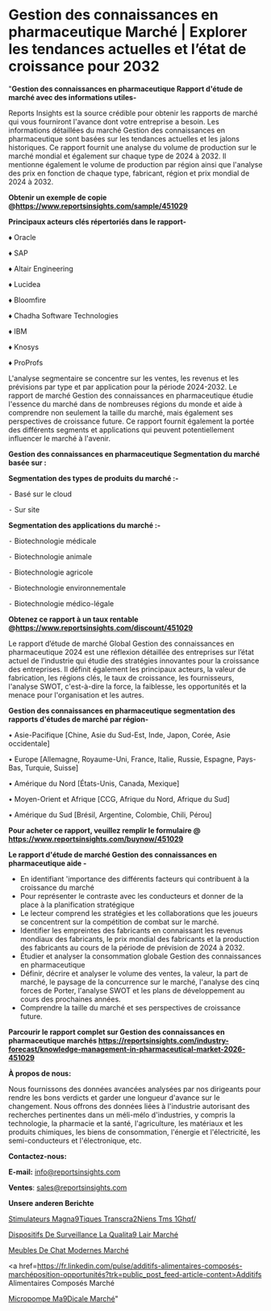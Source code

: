 # Gestion des connaissances en pharmaceutique Marché | Explorer les tendances actuelles et l’état de croissance pour 2032

"<strong>Gestion des connaissances en pharmaceutique Rapport d'étude de marché avec des informations utiles-</strong>

Reports Insights est la source crédible pour obtenir les rapports de marché qui vous fourniront l'avance dont votre entreprise a besoin. Les informations détaillées du marché Gestion des connaissances en pharmaceutique sont basées sur les tendances actuelles et les jalons historiques. Ce rapport fournit une analyse du volume de production sur le marché mondial et également sur chaque type de 2024 à 2032. Il mentionne également le volume de production par région ainsi que l'analyse des prix en fonction de chaque type, fabricant, région et prix mondial de 2024 à 2032.

<strong><b>Obtenir un exemple de copie @</b></strong><a href=https://www.reportsinsights.com/sample/451029><strong><b>https://www.reportsinsights.com/sample/451029</b></strong></a>

<b>Principaux acteurs clés répertoriés dans le rapport-</b>

<b> </b>♦ Oracle

♦ SAP

♦ Altair Engineering

♦ Lucidea

♦ Bloomfire

♦ Chadha Software Technologies

♦ IBM

♦ Knosys

♦ ProProfs

L'analyse segmentaire se concentre sur les ventes, les revenus et les prévisions par type et par application pour la période 2024-2032. Le rapport de marché Gestion des connaissances en pharmaceutique étudie l'essence du marché dans de nombreuses régions du monde et aide à comprendre non seulement la taille du marché, mais également ses perspectives de croissance future. Ce rapport fournit également la portée des différents segments et applications qui peuvent potentiellement influencer le marché à l'avenir.

<strong>Gestion des connaissances en pharmaceutique Segmentation du marché basée sur :</strong>

<strong>Segmentation des types de produits du marché :-</strong>

⁃ Basé sur le cloud

⁃ Sur site

<strong>Segmentation des applications du marché :-</strong>

⁃ Biotechnologie médicale

⁃ Biotechnologie animale

⁃ Biotechnologie agricole

⁃ Biotechnologie environnementale

⁃ Biotechnologie médico-légale

<strong><b>Obtenez ce rapport à un taux rentable @</b></strong><a href=https://www.reportsinsights.com/discount/451029><strong><b>https://www.reportsinsights.com/discount/451029</b></strong></a>

Le rapport d’étude de marché Global Gestion des connaissances en pharmaceutique 2024 est une réflexion détaillée des entreprises sur l’état actuel de l’industrie qui étudie des stratégies innovantes pour la croissance des entreprises. Il définit également les principaux acteurs, la valeur de fabrication, les régions clés, le taux de croissance, les fournisseurs, l'analyse SWOT, c'est-à-dire la force, la faiblesse, les opportunités et la menace pour l'organisation et les autres.

<strong>Gestion des connaissances en pharmaceutique segmentation des rapports d'études de marché par région-</strong>

• Asie-Pacifique [Chine, Asie du Sud-Est, Inde, Japon, Corée, Asie occidentale]

• Europe [Allemagne, Royaume-Uni, France, Italie, Russie, Espagne, Pays-Bas, Turquie, Suisse]

• Amérique du Nord [États-Unis, Canada, Mexique]

• Moyen-Orient et Afrique [CCG, Afrique du Nord, Afrique du Sud]

• Amérique du Sud [Brésil, Argentine, Colombie, Chili, Pérou]

<strong>Pour acheter ce rapport, veuillez remplir le formulaire @   <a href=https://www.reportsinsights.com/buynow/451029>https://www.reportsinsights.com/buynow/451029</a></strong>

<strong>Le rapport d'étude de marché Gestion des connaissances en pharmaceutique aide -</strong>
<ul>
  <li>En identifiant 'importance des différents facteurs qui contribuent à la croissance du marché</li>
  <li>Pour représenter le contraste avec les conducteurs et donner de la place à la planification stratégique</li>
  <li>Le lecteur comprend les stratégies et les collaborations que les joueurs se concentrent sur la compétition de combat sur le marché.</li>
  <li>Identifier les empreintes des fabricants en connaissant les revenus mondiaux des fabricants, le prix mondial des fabricants et la production des fabricants au cours de la période de prévision de 2024 à 2032.</li>
  <li>Étudier et analyser la consommation globale Gestion des connaissances en pharmaceutique</li>
  <li>Définir, décrire et analyser le volume des ventes, la valeur, la part de marché, le paysage de la concurrence sur le marché, l'analyse des cinq forces de Porter, l'analyse SWOT et les plans de développement au cours des prochaines années.</li>
  <li>Comprendre la taille du marché et ses perspectives de croissance future.</li>
</ul>

<strong>Parcourir le rapport complet sur Gestion des connaissances en pharmaceutique marchés <a href=https://reportsinsights.com/industry-forecast/knowledge-management-in-pharmaceutical-market-2026-451029>https://reportsinsights.com/industry-forecast/knowledge-management-in-pharmaceutical-market-2026-451029</a></strong>

<strong>À propos de nous:</strong>

Nous fournissons des données avancées analysées par nos dirigeants pour rendre les bons verdicts et garder une longueur d'avance sur le changement. Nous offrons des données liées à l'industrie autorisant des recherches pertinentes dans un méli-mélo d'industries, y compris la technologie, la pharmacie et la santé, l'agriculture, les matériaux et les produits chimiques, les biens de consommation, l'énergie et l'électricité, les semi-conducteurs et l'électronique, etc.

<strong>Contactez-nous:</strong>

<strong>E-mail:</strong> <a href=mailto:info@reportsinsights.com>info@reportsinsights.com</a>

<strong>Ventes</strong>: <a href=mailto:sales@reportsinsights.com>sales@reportsinsights.com</a>

<strong>Unsere anderen Berichte</strong>

<a href=https://www.linkedin.com/pulse/stimulateurs-magn%C3%A9tiques-transcr%C3%A2niens-tms-1ghqf/>Stimulateurs Magna9Tiques Transcra2Niens Tms 1Ghqf/</a>

<a href=https://www.linkedin.com/pulse/dispositifs-de-surveillance-la-qualit%C3%A9-lair-march%C3%A9-od8gc/>Dispositifs De Surveillance La Qualita9 Lair Marché</a>

<a href=https://www.linkedin.com/pulse/meubles-de-chat-modernes-marché-couverture-du-u0vqc/>Meubles De Chat Modernes Marché</a>

<a href=https://fr.linkedin.com/pulse/additifs-alimentaires-composés-marchéposition-opportunités?trk=public_post_feed-article-content>Additifs Alimentaires Composés Marché</a>

<a href=https://www.linkedin.com/pulse/micropompe-m%C3%A9dicale-march%C3%A9-taille-part-perspectives-q7kjf/>Micropompe Ma9Dicale Marché</a>"
